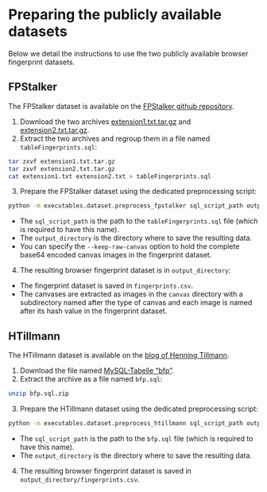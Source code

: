Preparing the publicly available datasets
=========================================

Below we detail the instructions to use the two publicly available browser
fingerprint datasets.


## FPStalker

The FPStalker dataset is available on the
[FPStalker github repository](https://github.com/Spirals-Team/FPStalker).

1. Download the two archives
   [extension1.txt.tar.gz](https://github.com/Spirals-Team/FPStalker/raw/master/extension1.txt.tar.gz)
   and
   [extension2.txt.tar.gz](https://github.com/Spirals-Team/FPStalker/raw/master/extension2.txt.tar.gz).
2. Extract the two archives and regroup them in a file named
   `tableFingerprints.sql`:
  ```sh
  tar zxvf extension1.txt.tar.gz
  tar zxvf extension2.txt.tar.gz
  cat extension1.txt extension2.txt > tableFingerprints.sql
  ```
3. Prepare the FPStalker dataset using the dedicated preprocessing script:
  ```sh
  python -m executables.dataset.preprocess_fpstalker sql_script_path output_directory
  ```
  - The `sql_script_path` is the path to the `tableFingerprints.sql` file
    (which is required to have this name).
  - The `output_directory` is the directory where to save the resulting data.
  - You can specify the `--keep-raw-canvas` option to hold the complete base64
    encoded canvas images in the fingerprint dataset.
4. The resulting browser fingerprint dataset is in `output_directory`:
  - The fingerprint dataset is saved in `fingerprints.csv`.
  - The canvases are extracted as images in the `canvas` directory with a
    subdirectory named after the type of canvas and each image is named after
    its hash value in the fingerprint dataset.


## HTillmann

The HTillmann dataset is available on the
[blog of Henning Tillmann](https://www.henning-tillmann.de/2013/10/browser-fingerprinting-93-der-nutzer-hinterlassen-eindeutige-spuren).

1. Download the file named
   [MySQL-Tabelle “bfp”](http://bfp.henning-tillmann.de/downloads/bfp.sql.zip).
2. Extract the archive as a file named `bfp.sql`:
  ```sh
  unzip bfp.sql.zip
  ```
3. Prepare the HTillmann dataset using the dedicated preprocessing script:
  ```sh
  python -m executables.dataset.preprocess_htillmann sql_script_path output_directory
  ```
  - The `sql_script_path` is the path to the `bfp.sql` file (which is required
    to have this name).
  - The `output_directory` is the directory where to save the resulting data.
4. The resulting browser fingerprint dataset is saved in
   `output_directory/fingerprints.csv`.
